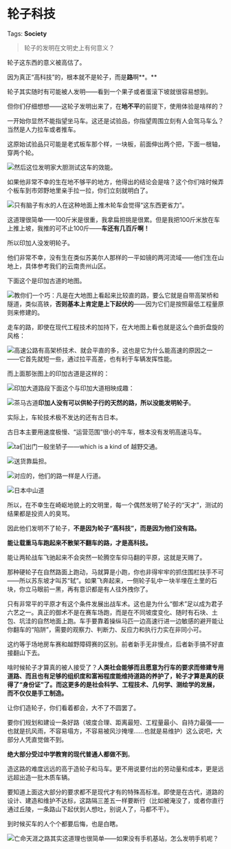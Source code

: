 # 轮子科技

Tags: **Society**

> 轮子的发明在文明史上有何意义？



轮子这东西的意义被高估了。

因为真正“高科技”的，根本就不是轮子，而是**路**啊**。**

轮子其实随时有可能被人发明——看到一个果子或者蛋滚下坡就很容易想到。

但你们仔细想想——这轮子发明出来了，在**地不平**的前提下，使用体验是啥样的？

一开始你显然不能指望坐马车。这还是试验品，你指望周围立刻有人会驾马车么？当然是人力拉车或者推车。

这原始试验品只可能是老式板车那个样，一块板，前面伸出两个把，下面一根轴，穿两个轮。

![](https://picx.zhimg.com/50/v2-fc9c76e8d7c71489817d94641f741772_720w.jpg?source=1940ef5c)然后这位发明家大胆测试这车的效能。

如果他非常不幸的生在地不够平的地方，他得出的结论会是啥？这个你们啥时候弄个板车到市郊野地里亲手拉一拉，你们立刻就明白了。

![](https://pica.zhimg.com/50/v2-8150251d8e6c5b07c0508dc34818a0cd_720w.jpg?source=1940ef5c)只有脑子有水的人在这种地面上推木轮车会觉得“这东西更省力”。

这道理很简单——100斤米是很重，我拿扁担挑是很累。但是我把100斤米放在车上推上坡，我推的可不止100斤——**车还有几百斤啊！**

所以印加人没发明轮子。

他们非常不幸，没有生在类似苏美尔人那样的一平如镜的两河流域——他们生在山地上，具体参考我们的云南贵州山区。

下面这个是印加古道的地图。

![](https://pic1.zhimg.com/50/v2-e6e8900a2a3272813c8d8b6904193b77_720w.jpg?source=1940ef5c)教你们一个巧：凡是在大地图上看起来比较直的路，要么它就是自带高架桥和隧道，类似高铁，**否则基本上肯定是上下起伏的**——因为它们是按照最低工程量原则来修建的。

走车的路，即使在现代工程技术的加持下，在大地图上看也就是这么个曲折盘旋的风格：

![](https://pic1.zhimg.com/50/v2-cafb77a66631f8f366c9d48de8bb4a84_720w.jpg?source=1940ef5c)高速公路有高架桥技术、就会平直的多，这也是它为什么能高速的原因之一——它首先就短一些，通过拉平高差，也有利于车辆发挥性能。

而上面那张图上的印加古道是这样的：

![](https://pica.zhimg.com/50/v2-5aae40efb92422b662e764db2ea07f75_720w.jpg?source=1940ef5c)印加大道路段下面这个与印加大道相映成趣：

![](https://pic1.zhimg.com/50/v2-0c7c71db537d604c820c170265868682_720w.jpg?source=1940ef5c)茶马古道**印加人没有可以供轮子行的天然的路，所以没能发明轮子**。

实际上，车轮技术极不发达的还有古日本。

古日本主要用速度极慢、“运营范围”很小的牛车，根本没有发明高速马车。

![](https://picx.zhimg.com/50/v2-43552d72ddb45e17c724bb75362b1509_720w.jpg?source=1940ef5c)ta们出门一般坐轿子——which is a kind of 越野交通。

![](https://pic1.zhimg.com/50/v2-a11d9358b3dfa1f94b651c2c389687d6_720w.jpg?source=1940ef5c)送货靠扁担。

![](https://picx.zhimg.com/50/v2-bbb2c4ec3f051ddb9d9029e91821c2e3_720w.jpg?source=1940ef5c)对应的，他们的路一样是人行道。

![](https://pic1.zhimg.com/50/v2-15408fa9b092c71fea6bbc6d211f990e_720w.jpg?source=1940ef5c)日本中山道  


所以，在不幸生在崎岖地貌上的文明里，每一个偶然发明了轮子的“天才”，测试的结果都是投资人的臭骂。

因此他们发明不了轮子，**不是因为轮子“高科技”，而是因为他们没有路。**

**能让载重马车跑起来不散架不翻车的路，才是高科技。**

能让两轮战车飞驰起来不会突然一轮腾空车仰马翻的平原，这就是天赐了。

那种硬轮子在自然路面上跑动，马就算是小跑，你也非得牢牢的抓住围栏扶手不可——所以苏东坡才叫苏“轼”。如果飞奔起来，一侧轮子轧中一块半埋在土里的石块，你立马眼前一黑，再有意识都是有人往外拽你了。

只有非常平的平原才有这个条件发展出战车术。这也是为什么“御术”足以成为君子六艺之一。真正的御术不是在赛车场跑，而是在不同坡度变化、随时有石块、土包、坑洼的自然地面上跑。车手要靠着操纵马匹一边高速行进一边敏感的避开能让你翻车的“陷阱”，需要的观察力、判断力、反应力和执行力实在非同小可。

这约等于场地房车赛和越野障碍赛的区别。前者新手无非慢点，后者新手搞不好直接翻山下去。

啥时候轮子才算真的被人接受了？**人类社会能够而且愿意为行车的要求而修建专用道路、而且也有足够的组织度和富裕程度能维持道路的养护了，轮子才算是真的获得了“身份证”了。而这更多的是社会科学、工程技术、几何学、测绘学的发展，而不仅仅是手工制造。**

让你们造轮子，你们看着都会，大不了不圆罢了。

要你们规划和建设一条好路（坡度合理、距离最短、工程量最小、自持力最强——也就是抗风雨，不容易塌方，不容易被风沙掩埋……也就是易维护）这么说吧，大部分人凭直觉做不到。

**绝大部分受过中学教育的现代普通人都做不到**。

造这路的难度远远的高于造轮子和马车。更不用说要付出的劳动量和成本，更是远远超出造一批木质车辆。

要知道上面这大部分的要求都不是现代才有的特殊高标准。即使是在古代，道路的设计、建造和维护不达标，这路隔三差五一样要断行（比如被淹没了，或者你直行通过丘陵，一条路山下起伏到人想吐，别说人了，马都不干）。

到时候买车的人个个都要后悔，也是白瞎。

![](https://picx.zhimg.com/50/v2-d1680e0aaabd45d929210aaa5c3c1f6c_720w.jpg?source=1940ef5c)亡命天涯之路其实这道理也很简单——如果没有手机基站，怎么发明手机呢？



